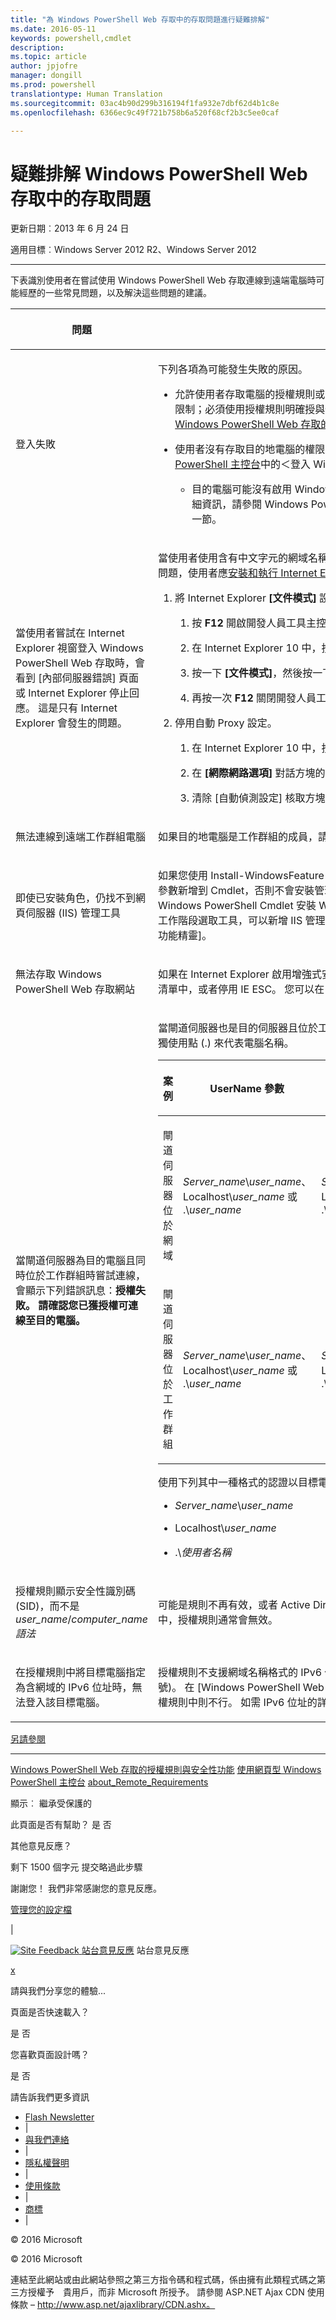```yaml
---
title: "為 Windows PowerShell Web 存取中的存取問題進行疑難排解"
ms.date: 2016-05-11
keywords: powershell,cmdlet
description: 
ms.topic: article
author: jpjofre
manager: dongill
ms.prod: powershell
translationtype: Human Translation
ms.sourcegitcommit: 03ac4b90d299b316194f1fa932e7dbf62d4b1c8e
ms.openlocfilehash: 6366ec9c49f721b758b6a520f68cf2b3c5ee0caf

---
```


#  疑難排解 Windows PowerShell Web 存取中的存取問題

更新日期︰2013 年 6 月 24 日

適用目標︰Windows Server 2012 R2、Windows Server 2012

<a href="" id="BKMK_trouble"></a>

------------------------------------------------------------------------

下表識別使用者在嘗試使用 Windows PowerShell Web 存取連線到遠端電腦時可能經歷的一些常見問題，以及解決這些問題的建議。

<table>
<colgroup>
<col width="50%" />
<col width="50%" />
</colgroup>
<thead>
<tr class="header">
<th><p>問題</p></th>
<th><p>可能的原因及解決方案</p></th>
</tr>
</thead>
<tbody>
<tr class="odd">
<td><p>登入失敗</p></td>
<td><p>下列各項為可能發生失敗的原因。</p>
<ul>
<li><p>允許使用者存取電腦的授權規則或遠端電腦上的特定工作階段設定不存在。 Windows PowerShell Web 存取安全性受到限制；必須使用授權規則明確授與使用者存取遠端電腦的存取權。 如需建立授權規則的詳細資訊，請參閱本指南中的 <a href="https://technet.microsoft.com/en-us/library/dn282394(v=ws.11).aspx">Windows PowerShell Web 存取的授權規則與安全性功能</a>。</p></li>
<li><p>使用者沒有存取目的地電腦的權限。 這可由存取控制清單 (ACL) 來判斷。 如需詳細資訊，請參閱<a href="https://technet.microsoft.com/en-us/library/hh831417(v=ws.11).aspx">使用網頁型 Windows PowerShell 主控台</a>中的＜登入 Windows PowerShell Web 存取＞，或 <a href="https://msdn.microsoft.com/library/windows/desktop/ee706585.aspx">Windows PowerShell 小組部落格</a>。</p>
<ul>
<li><p>目的電腦可能沒有啟用 Windows PowerShell 遠端管理。 確認已在使用者嘗試連線的電腦上啟用這個功能。 如需詳細資訊，請參閱 Windows PowerShell 說明主題中 <a href="https://technet.microsoft.com/library/dd315349.aspx">about_Remote_Requirements</a> 的＜如何設定電腦的遠端功能＞一節。</p></li>
</ul></li>
</ul></td>
</tr>
<tr class="even">
<td><p>當使用者嘗試在 Internet Explorer 視窗登入 Windows PowerShell Web 存取時，會看到 [內部伺服器錯誤]<strong></strong> 頁面或 Internet Explorer 停止回應。 這是只有 Internet Explorer 會發生的問題。</p></td>
<td><p>當使用者使用含有中文字元的網域名稱登入，或閘道伺服器名稱含有一或多個中文字元時，會發生這個問題。 若要解決這個問題，使用者應<a href="http://ie.microsoft.com/testdrive/info/downloads/Default.html">安裝和執行 Internet Explorer 10</a>，然後執行下列步驟。</p>
<ol>
<li><p>將 Internet Explorer <strong>[文件模式]</strong> 設定變更成 <strong>[IE10 standards] (IE10 標準)</strong>。</p>
<ol>
<li><p>按 <strong>F12</strong> 開啟開發人員工具主控台。</p></li>
<li><p>在 Internet Explorer 10 中，按一下 <strong>[瀏覽器模式]</strong>，然後選取 <strong>[Internet Explorer 10]</strong>。</p></li>
<li><p>按一下 <strong>[文件模式]</strong>，然後按一下 <strong>[IE10 standards] (IE10 標準)</strong>。</p></li>
<li><p>再按一次 <strong>F12</strong> 關閉開發人員工具主控台。</p></li>
</ol></li>
<li><p>停用自動 Proxy 設定。</p>
<ol>
<li><p>在 Internet Explorer 10 中，按一下 <strong>[工具]</strong>，然後按一下 <strong>[網際網路選項]</strong>。</p></li>
<li><p>在 <strong>[網際網路選項]</strong> 對話方塊的 <strong>[連線]</strong> 索引標籤中，按一下 <strong>[區域網路設定]</strong>。</p></li>
<li><p>清除 [自動偵測設定]<strong></strong> 核取方塊。 按一下 [確定]<strong></strong>，然後再按一次 [確定]<strong></strong> 關閉 [網際網路選項]<strong></strong> 對話方塊。</p></li>
</ol></li>
</ol></td>
</tr>
<tr class="odd">
<td><p>無法連線到遠端工作群組電腦</p></td>
<td><p>如果目的地電腦是工作群組的成員，請使用下列語法提供您的使用者名稱並登入電腦：&lt;<em>workgroup_name</em>&gt;\&lt;<em>user_name</em>&gt;</p></td>
</tr>
<tr class="even">
<td><p>即使已安裝角色，仍找不到網頁伺服器 (IIS) 管理工具</p></td>
<td><p>如果您使用 <span class="code">Install-WindowsFeature</span> Cmdlet 安裝 Windows PowerShell Web 存取，除非將 <span class="code">IncludeManagementTools</span> 參數新增到 Cmdlet，否則不會安裝管理工具。 如需範例，請參閱<a href="https://technet.microsoft.com/en-us/library/hh831611(v=ws.11).aspx">安裝及使用 Windows PowerShell Web 存取</a>中的＜使用 Windows PowerShell Cmdlet 安裝 Windows PowerShell Web 存取＞。 在以閘道伺服器為目標的「新增角色及功能精靈」工作階段選取工具，可以新增 IIS 管理員主控台及您需要的其他 IIS 管理工具。 您可以從 [伺服器管理員] 中開啟 [新增角色及功能精靈]。</p></td>
</tr>
<tr class="odd">
<td><p>無法存取 Windows PowerShell Web 存取網站</p></td>
<td><p>如果在 Internet Explorer 啟用增強式安全性設定 (IE ESC)，您可以新增 Windows PowerShell Web 存取網站到受信任站台清單中，或者停用 IE ESC。 您可以在 [伺服器管理員] 中 [本機伺服器]<strong></strong> 頁面上的 [屬性]<strong></strong> 磚中停用 IE ESC。</p></td>
</tr>
<tr class="even">
<td><p>當閘道伺服器為目的電腦且同時位於工作群組時嘗試連線，會顯示下列錯誤訊息：<strong>授權失敗。 請確認您已獲授權可連線至目的電腦。</strong></p></td>
<td><p>當閘道伺服器也是目的伺服器且位於工作群組時，請指定使用者名稱、電腦名稱，以及下表顯示的使用者群組名稱。 請勿單獨使用點 (.) 來代表電腦名稱。</p>
<div>
<table>
<colgroup>
<col width="20%" />
<col width="20%" />
<col width="20%" />
<col width="20%" />
<col width="20%" />
</colgroup>
<thead>
<tr class="header">
<th><p>案例</p></th>
<th><p>UserName 參數</p></th>
<th><p>UserGroup 參數</p></th>
<th><p>ComputerName 參數</p></th>
<th><p>ComputerGroup 參數</p></th>
</tr>
</thead>
<tbody>
<tr class="odd">
<td><p>閘道伺服器位於網域</p></td>
<td><p><em>Server_name</em>\<em>user_name</em>、Localhost\<em>user_name</em> 或 .\<em>user_name</em></p></td>
<td><p><em>Server_name</em>\<em>user_group</em>、Localhost\<em>user_group</em> 或 .\<em>user_group</em></p></td>
<td><p>閘道伺服器的完整名稱，或 Localhost</p></td>
<td><p><em>Server_name</em>\<em>computer_group</em>、Localhost\<em>computer_group</em> 或 .\<em>computer_group</em></p></td>
</tr>
<tr class="even">
<td><p>閘道伺服器位於工作群組</p></td>
<td><p><em>Server_name</em>\<em>user_name</em>、Localhost\<em>user_name</em> 或 .\<em>user_name</em></p></td>
<td><p><em>Server_name</em>\<em>user_group</em>、Localhost\<em>user_group</em> 或 .\<em>user_group</em></p></td>
<td><p>伺服器名稱</p></td>
<td><p><em>Server_name</em>\<em>computer_group</em>、Localhost\<em>computer_group</em> 或 .\<em>computer_group</em></p></td>
</tr>
</tbody>
</table>
</div>
<p>使用下列其中一種格式的認證以目標電腦身分登入閘道伺服器。</p>
<ul>
<li><p><em>Server_name</em>\<em>user_name</em></p></li>
<li><p>Localhost\<em>user_name</em></p></li>
<li><p>.\<em>使用者名稱</em></p></li>
</ul></td>
</tr>
<tr class="odd">
<td><p>授權規則顯示安全性識別碼 (SID)，而不是 <em>user_name</em>/<em>computer_name 語法</em> </p></td>
<td><p>可能是規則不再有效，或者 Active Directory 網域服務查詢失敗。 當閘道伺服器曾經位於工作群組，但之後加入網域的案例中，授權規則通常會無效。</p></td>
</tr>
<tr class="even">
<td><p>在授權規則中將目標電腦指定為含網域的 IPv6 位址時，無法登入該目標電腦。</p></td>
<td><p>授權規則不支援網域名稱格式的 IPv6 位址。 若要使用 IPv6 位址指定目的電腦，請在授權規則使用原始 IPv6 位址 (包含冒號)。 在 [Windows PowerShell Web 存取] 登入頁面中，支援以網域及數字 (含冒號) IPv6 位址做為目標電腦名稱，但在授權規則中則不行。 如需 IPv6 位址的詳細資訊，請參閱 <a href="https://technet.microsoft.com/library/cc781672.aspx">How IPv6 Works</a> (IPv6 的運作方式)。</p></td>
</tr>
</tbody>
</table>

<a href="javascript:void(0)" class="LW_CollapsibleArea_TitleAhref" title="Collapse"><span class="cl_CollapsibleArea_expanding LW_CollapsibleArea_Img"></span><span class="LW_CollapsibleArea_Title">另請參閱</span></a>
<a href="/en-us/library/dn282395(v=ws.11).aspx#Anchor_1" class="LW_CollapsibleArea_Anchor_Img" title="Right-click to copy and share the link for this section"></a>

------------------------------------------------------------------------

[Windows PowerShell Web 存取的授權規則與安全性功能](https://technet.microsoft.com/en-us/library/dn282394(v=ws.11).aspx)
[使用網頁型 Windows PowerShell 主控台](https://technet.microsoft.com/en-us/library/hh831417(v=ws.11).aspx)
[about\_Remote\_Requirements](https://technet.microsoft.com/library/dd315349.aspx)

<span>顯示︰</span> 繼承受保護的

<span class="stdr-votetitle">此頁面是否有幫助？</span>
是 否

其他意見反應？

<span class="stdr-count"><span class="stdr-charcnt">剩下 1500</span> 個字元</span> 提交略過此步驟

<span class="stdr-thankyou">謝謝您！</span> <span class="stdr-appreciate">我們非常感謝您的意見反應。</span>

[管理您的設定檔](https://social.technet.microsoft.com/profile)

|

<a href="javascript:void(0)" id="SiteFeedbackLinkOpener"><span id="FeedbackButton" class="FeedbackButton clip20x21"> <img src="https://i-technet.sec.s-msft.com/Areas/Epx/Content/Images/ImageSprite.png?v=635975720914499532" alt="Site Feedback" id="feedBackImg" class="cl_footer_feedback_icon" /> </span> 站台意見反應</a> 站台意見反應

<a href="javascript:void(0)" id="SiteFeedbackLinkCloser">x</a>

請與我們分享您的體驗...

頁面是否快速載入？

<span> 是<span> </span></span> <span> 否<span> </span></span>

您喜歡頁面設計嗎？

<span> 是<span> </span></span> <span> 否<span> </span></span>

請告訴我們更多資訊

-   [Flash Newsletter](https://technet.microsoft.com/cc543196.aspx)
-   |
-   [與我們連絡](https://technet.microsoft.com/cc512759.aspx)
-   |
-   [隱私權聲明](https://privacy.microsoft.com/privacystatement)
-   |
-   [使用條款](https://technet.microsoft.com/cc300389.aspx)
-   |
-   [商標](https://www.microsoft.com/en-us/legal/intellectualproperty/Trademarks/)
-   |

© 2016 Microsoft

© 2016 Microsoft

連結至此網站或由此網站參照之第三方指令碼和程式碼，係由擁有此類程式碼之第三方授權予　貴用戶，而非 Microsoft 所授予。 請參閱 ASP.NET Ajax CDN 使用條款 – http://www.asp.net/ajaxlibrary/CDN.ashx。
<img src="https://m.webtrends.com/dcsjwb9vb00000c932fd0rjc7_5p3t/njs.gif?dcsuri=/nojavascript&amp;WT.js=No" alt="DCSIMG" id="Img1" width="1" height="1" />




<!--HONumber=Jun16_HO4-->



